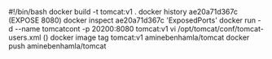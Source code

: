 #!/bin/bash
docker build -t tomcat:v1 .
docker history ae20a71d367c (EXPOSE 8080)
docker inspect ae20a71d367c 'ExposedPorts'
docker run -d --name tomcatcont -p 20200:8080 tomcat:v1
vi /opt/tomcat/conf/tomcat-users.xml (<user username="logwire" password="docker" roles="standard,manager-script" />)
docker image tag tomcat:v1 aminebenhamla/tomcat
docker push aminebenhamla/tomcat
